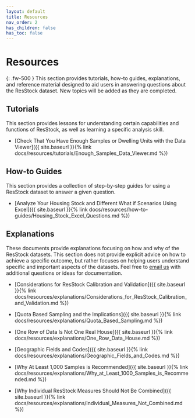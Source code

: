 ```yaml
---
layout: default
title: Resources
nav_order: 2
has_children: false
has_toc: false
---
```


# Resources
{: .fw-500 }
This section provides tutorials, how-to guides, explanations, and reference material designed to aid users in answering questions about the ResStock dataset. New topics will be added as they are completed.

## Tutorials
This section provides lessons for understanding certain capabilities and functions of ResStock, as well as learning a specific analysis skill.
- [Check That You Have Enough Samples or Dwelling Units with the Data Viewer]({{ site.baseurl }}{% link docs/resources/tutorials/Enough_Samples_Data_Viewer.md %})

<!-- 
- Timeseries Impact of Applying an Upgrade
- Online Resources
-->

## How-to Guides
This section provides a collection of step-by-step guides for using a ResStock dataset to answer a given question.
- [Analyze Your Housing Stock and Different What if Scenarios Using Excel]({{ site.baseurl }}{% link docs/resources/how-to-guides/Housing_Stock_Excel_Questions.md %})
<!-- - Sampling and Reweighting in ResStock - Run a Custom Emissions Scenario -->

## Explanations
These documents provide explanations focusing on how and why of the ResStock datasets. This section does not provide explicit advice on how to achieve a specific outcome, but rather focuses on helping users understand specific and important aspects of the datasets. Feel free to [email us](mailto:resstock@nrel.gov) with additional questions or ideas for documentation.
- [Considerations for ResStock Calibration and Validation]({{ site.baseurl }}{% link docs/resources/explanations/Considerations_for_ResStock_Calibration_and_Validation.md %})
 
- [Quota Based Sampling and the Implications]({{ site.baseurl }}{% link docs/resources/explanations/Quota_Based_Sampling.md %})

- [One Row of Data Is Not One Real House]({{ site.baseurl }}{% link docs/resources/explanations/One_Row_Data_House.md %})

- [Geographic Fields and Codes]({{ site.baseurl }}{% link docs/resources/explanations/Geographic_Fields_and_Codes.md %})

<!--- - Emissions -->
- [Why At Least 1,000 Samples is Recommended]({{ site.baseurl }}{% link docs/resources/explanations/Why_at_Least_1000_Samples_is_Recommended.md %})

- [Why Individual ResStock Measures Should Not Be Combined]({{ site.baseurl }}{% link docs/resources/explanations/Individual_Measures_Not_Combined.md %})
<!-- - Combining Data from Different Datasets - Limitations and Known Issues -->